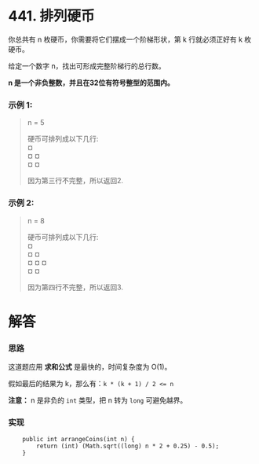# 441. 排列硬币

你总共有 n 枚硬币，你需要将它们摆成一个阶梯形状，第 k 行就必须正好有 k 枚硬币。

给定一个数字 n，找出可形成完整阶梯行的总行数。

**n 是一个非负整数，并且在32位有符号整型的范围内。**

### 示例 1:

> n = 5
>
> 硬币可排列成以下几行:  
> ¤  
> ¤ ¤  
> ¤ ¤  
>
> 因为第三行不完整，所以返回2.

### 示例 2:

> n = 8
>
> 硬币可排列成以下几行:  
> ¤  
> ¤ ¤  
> ¤ ¤ ¤  
> ¤ ¤  
>
> 因为第四行不完整，所以返回3.

# 解答

### 思路

这道题应用 **求和公式** 是最快的，时间复杂度为 O(1)。

假如最后的结果为 k，那么有：`k * (k + 1) / 2 <= n`

**注意：** n 是非负的 `int` 类型，把 n 转为 `long` 可避免越界。

### 实现

```
    public int arrangeCoins(int n) {
        return (int) (Math.sqrt((long) n * 2 + 0.25) - 0.5);
    }
```